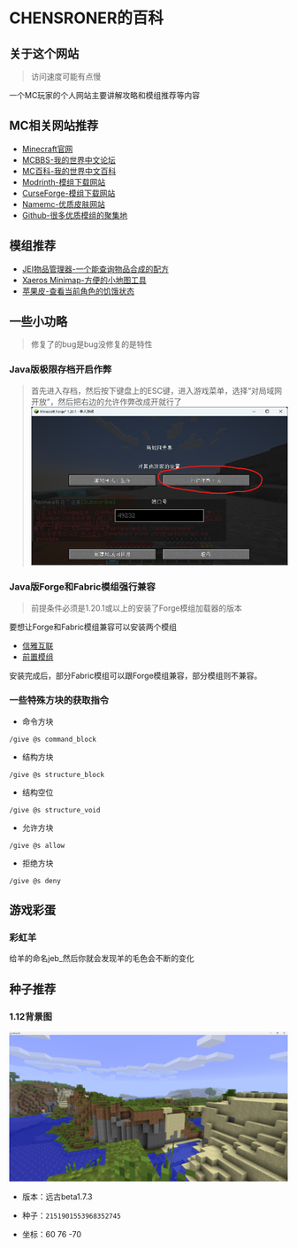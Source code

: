 # CHENSRONER的百科

## 关于这个网站

> 访问速度可能有点慢

一个MC玩家的个人网站主要讲解攻略和模组推荐等内容

## MC相关网站推荐

- [Minecraft官网](https://www.minecraft.net/en-us/)
- [MCBBS-我的世界中文论坛](https://www.mcbbs.net/)
- [MC百科-我的世界中文百科](https://www.mcmod.cn/)
- [Modrinth-模组下载网站](https://modrinth.com/)
- [CurseForge-模组下载网站](https://www.curseforge.com/)
- [Namemc-优质皮肤网站](https://www.namemc.com/)
- [Github-很多优质模组的聚集地](https://www.github.com/)


## 模组推荐

- [JEI物品管理器-一个能查询物品合成的配方](https://modrinth.com/mod/jei)
- [Xaeros Minimap-方便的小地图工具](https://modrinth.com/mod/xaeros-minimap)
- [苹果皮-查看当前角色的饥饿状态](https://modrinth.com/mod/appleskin)

## 一些小功略

> 修复了的bug是bug没修复的是特性

### Java版极限存档开启作弊

> 首先进入存档，然后按下键盘上的ESC键，进入游戏菜单，选择“对局域网开放”，然后把右边的允许作弊改成开就行了
![1.png](1.png)

### Java版Forge和Fabric模组强行兼容


> 前提条件必须是1.20.1或以上的安装了Forge模组加载器的版本

要想让Forge和Fabric模组兼容可以安装两个模组


- [信雅互联](https://modrinth.com/mod/connector)
- [前置模组](https://modrinth.com/mod/forgified-fabric-api)

安装完成后，部分Fabric模组可以跟Forge模组兼容，部分模组则不兼容。

### 一些特殊方块的获取指令

- 命令方块

```
/give @s command_block
```

- 结构方块

```
/give @s structure_block
```

- 结构空位

```
/give @s structure_void
```

- 允许方块
```
/give @s allow
```

- 拒绝方块
```
/give @s deny
```


## 游戏彩蛋

### 彩虹羊

给羊的命名jeb_然后你就会发现羊的毛色会不断的变化


## 种子推荐

### 1.12背景图

![1.12.png](2.png)

- 版本：远古beta1.7.3

- 种子：```2151901553968352745```

- 坐标：60 76 -70